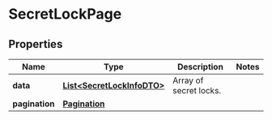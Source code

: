 

# SecretLockPage


## Properties

| Name | Type | Description | Notes |
|------------ | ------------- | ------------- | -------------|
|**data** | [**List&lt;SecretLockInfoDTO&gt;**](SecretLockInfoDTO.md) | Array of secret locks. |  |
|**pagination** | [**Pagination**](Pagination.md) |  |  |



